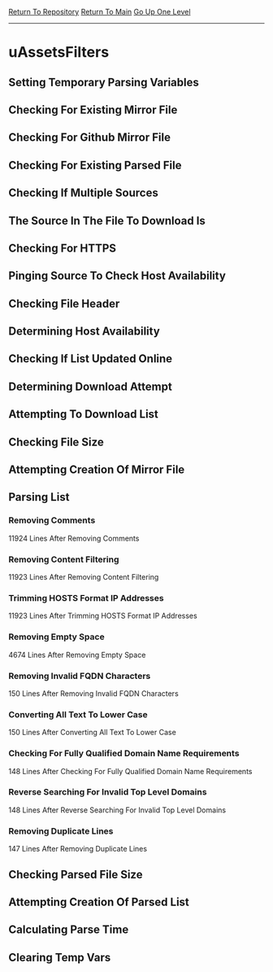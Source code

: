 [Return To Repository](https://github.com/deathbybandaid/piholeparser/)
[Return To Main](https://github.com/deathbybandaid/piholeparser/blob/master/RecentRunLogs/Mainlog.md)
[Go Up One Level](https://github.com/deathbybandaid/piholeparser/blob/master/RecentRunLogs/TopLevelScripts/30-Processing-External-Blacklists.md)
____________________________________
# uAssetsFilters
## Setting Temporary Parsing Variables
## Checking For Existing Mirror File
## Checking For Github Mirror File
## Checking For Existing Parsed File
## Checking If Multiple Sources
## The Source In The File To Download Is
## Checking For HTTPS
## Pinging Source To Check Host Availability
## Checking File Header
## Determining Host Availability
## Checking If List Updated Online
## Determining Download Attempt
## Attempting To Download List
## Checking File Size
## Attempting Creation Of Mirror File
## Parsing List
### Removing Comments
11924 Lines After Removing Comments
### Removing Content Filtering
11923 Lines After Removing Content Filtering
### Trimming HOSTS Format IP Addresses
11923 Lines After Trimming HOSTS Format IP Addresses
### Removing Empty Space
4674 Lines After Removing Empty Space
### Removing Invalid FQDN Characters
150 Lines After Removing Invalid FQDN Characters
### Converting All Text To Lower Case
150 Lines After Converting All Text To Lower Case
### Checking For Fully Qualified Domain Name Requirements
148 Lines After Checking For Fully Qualified Domain Name Requirements
### Reverse Searching For Invalid Top Level Domains
148 Lines After Reverse Searching For Invalid Top Level Domains
### Removing Duplicate Lines
147 Lines After Removing Duplicate Lines
## Checking Parsed File Size
## Attempting Creation Of Parsed List
## Calculating Parse Time
## Clearing Temp Vars
